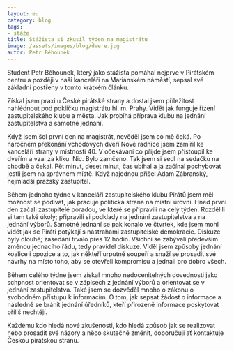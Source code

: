 ```yaml
---
layout: eu
category: blog
tags: 
- stáže
title: Stážista si zkusil týden na magistrátu
image: /assets/images/blog/dvere.jpg
autor: Petr Běhounek
---
```


Student Petr Běhounek, který jako stážista pomáhal nejprve v Pirátském centru a později v naší kanceláři na Mariánském náměstí, sepsal své základní postřehy v tomto krátkém článku.

Získal jsem praxi u České pirátské strany a dostal jsem příležitost nahlédnout pod pokličku magistrátu hl. m. Prahy. Vidět jak funguje řízení zastupitelského klubu a města. Jak probíhá příprava klubu na jednání zastupitelstva a samotné jednání.

Když jsem šel první den na magistrát, nevěděl jsem co mě čeká. Po náročném překonání vchodových dveří Nové radnice jsem zamířil ke kanceláři strany v místnosti 40. V očekávání co přijde jsem přistoupil ke dveřím a vzal za kliku. Nic. Bylo zamčeno. Tak jsem si sedl na sedačku na chodbě a čekal. Pět minut, deset minut, čas ubíhal a já začínal pochybovat jestli jsem na správném místě. Když najednou přišel Adam Zábranský, nejmladší pražský zastupitel.

Během jednoho týdne v kanceláři zastupitelského klubu Pirátů jsem měl možnost se podívat, jak pracuje politická strana na místní úrovni. Hned první den začali zastupitelé poradou, ve které se připravili na celý týden. Rozdělili si tam také úkoly; připravili si podklady na jednání zastupitelstva a na jednání výborů. Samotné jednání se pak konalo ve čtvrtek, kde jsem mohl vidět jak se Piráti potýkají s nástrahami zastupitelské demokracie. Diskuze byly dlouhé; zasedání trvalo přes 12 hodin. Všichni se zabývali především změnou jednacího řádu, tedy pravidel diskuze. Viděl jsem způsoby jednání koalice i opozice a to, jak někteří urputně soupeří a snaží se prosadit své návrhy na místo toho, aby se otevřeli kompromisu a jednali pro dobro všech.

Během celého týdne jsem získal mnoho nedocenitelných dovednosti jako schpnost orientovat se v zápisech z jednání výborů a orientovat se v jednání zastupitelstva. Také jsem se dozvěděl mnoho o zákonu o svobodném přístupu k informacím. O tom, jak sepsat žádost o informace  a následně se bránit jednání úředníků, kteří přirozeně informace poskytovat příliš nechtějí.

Každému kdo hledá nové zkušenosti, kdo hledá způsob jak se realizovat nebo prosadit své názory a něco skutečně změnit, doporučuji ať kontaktuje Českou pirátskou stranu. 

